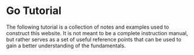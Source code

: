 # Go Tutorial

The following tutorial is a collection of notes and examples used to construct this website. It is not meant to be a complete instruction manual, but rather serves as a set of useful reference points that can be used to gain a better understanding of the fundamentals. 